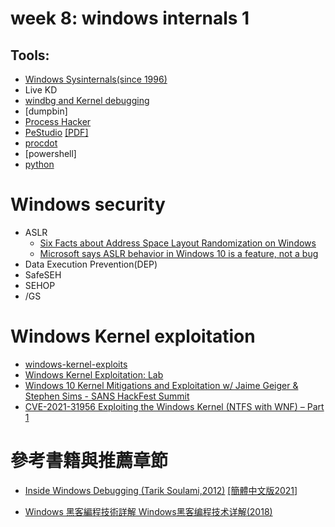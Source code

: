 # week 8: windows internals 1


## Tools:
- [Windows Sysinternals(since 1996)]()
- Live KD
- [windbg and Kernel debugging]()
- [dumpbin]
- [Process Hacker](https://processhacker.sourceforge.io/)
- [PeStudio](https://www.winitor.com/)  [[PDF]](https://www.winitor.com/pdf/pestudio.pdf)
- [procdot](https://www.procdot.com/)
- [powershell]
- [python]()


# Windows security
- ASLR
  - [Six Facts about Address Space Layout Randomization on Windows](https://www.fireeye.com/blog/threat-research/2020/03/six-facts-about-address-space-layout-randomization-on-windows.html)
  - [Microsoft says ASLR behavior in Windows 10 is a feature, not a bug](https://www.zdnet.com/article/microsoft-says-aslr-behavior-in-windows-10-is-a-feature-not-a-bug/)
- Data Execution Prevention(DEP)
- SafeSEH
- SEHOP
- /GS

# Windows Kernel exploitation
 - [windows-kernel-exploits](https://github.com/SecWiki/windows-kernel-exploits)
 - [Windows Kernel Exploitation: Lab](https://fluidattacks.com/blog/windows-kernel-debugging/)
 - [Windows 10 Kernel Mitigations and Exploitation w/ Jaime Geiger & Stephen Sims - SANS HackFest Summit](https://www.youtube.com/watch?v=7O5WV3T32qE)
 - [CVE-2021-31956 Exploiting the Windows Kernel (NTFS with WNF) – Part 1](https://research.nccgroup.com/2021/07/15/cve-2021-31956-exploiting-the-windows-kernel-ntfs-with-wnf-part-1/)


# 參考書籍與推薦章節

- [Inside Windows Debugging (Tarik Soulami,2012)](https://www.tenlong.com.tw/products/9780735662780) [[簡體中文版2021]](https://www.tenlong.com.tw/products/9787115501486)

- [Windows 黑客編程技術詳解 Windows黑客编程技术详解(2018)](https://www.tenlong.com.tw/products/9787115499240)
